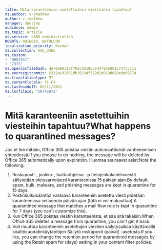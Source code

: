 ```yaml
---
title: Mitä karanteeniin asetettuihin viesteihin tapahtuu?
ms.author: v-jmathew
author: v-jmathew
manager: dansimp
audience: Admin
ms.topic: article
ms.service: o365-administration
ROBOTS: NOINDEX, NOFOLLOW
localization_priority: Normal
ms.collection: Adm_O365
ms.custom:
- "9002531"
- "7375"
ms.openlocfilehash: de7ea8011af792cd01963c44f8a60915747c3c11
ms.sourcegitcommit: 6312ee31561db36104f32282d019d069ede69174
ms.translationtype: MT
ms.contentlocale: fi-FI
ms.lasthandoff: 03/11/2021
ms.locfileid: "50746972"
---
```

# <a name="what-happens-to-quarantined-messages"></a><span data-ttu-id="3b29b-102">Mitä karanteeniin asetettuihin viesteihin tapahtuu?</span><span class="sxs-lookup"><span data-stu-id="3b29b-102">What happens to quarantined messages?</span></span>

<span data-ttu-id="3b29b-103">Jos et tee mitään, Office 365 poistaa viestin automaattisesti vanhenemisen yhteydessä.</span><span class="sxs-lookup"><span data-stu-id="3b29b-103">If you choose to do nothing, the message will be deleted by Office 365 automatically upon expiration.</span></span> <span data-ttu-id="3b29b-104">Huomaa seuraavat asiat:</span><span class="sxs-lookup"><span data-stu-id="3b29b-104">Note the following:</span></span>

1. <span data-ttu-id="3b29b-105">Roskaposti-, joukko-, haittaohjelma- ja tietojenkalasteluviestit säilytetään oletusarvoisesti karanteenissa 15 päivän ajan.</span><span class="sxs-lookup"><span data-stu-id="3b29b-105">By default, spam, bulk, malware, and phishing messages are kept in quarantine for 15 days.</span></span>
2. <span data-ttu-id="3b29b-106">Postinkulkusääntöä vastaava karanteeniin asetettu viesti pidetään karanteenissa seitsemän päivän ajan (tätä ei voi mukauttaa).</span><span class="sxs-lookup"><span data-stu-id="3b29b-106">A quarantined message that matches a mail flow rule is kept in quarantine for 7 days (you can't customize this).</span></span>
3. <span data-ttu-id="3b29b-107">Kun Office 365 poistaa viestin karanteenista, et saa sitä takaisin.</span><span class="sxs-lookup"><span data-stu-id="3b29b-107">When Office 365 deletes a message from quarantine, you can't get it back.</span></span>
4. <span data-ttu-id="3b29b-108">Voit muuttaa karanteeniin asetettujen viestien säilytysaikaa käyttämällä sisältösuodatinkäytäntöjen Säilytä roskaposti (päivät) -asetusta.</span><span class="sxs-lookup"><span data-stu-id="3b29b-108">If you like, you can change the retention period for quarantined messages by using the Retain spam for (days) setting in your content filter policies.</span></span>
